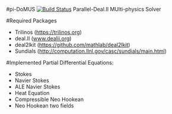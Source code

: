 #pi-DoMUS [![Build Status](https://travis-ci.org/mathLab/pi-DoMUS.svg)](https://travis-ci.org/mathLab/pi-DoMUS)
Parallel-Deal.II MUlti-physics Solver

#Required Packages
- Trilinos  (https://trilinos.org)
- deal.II   (www.dealii.org)
- deal2lkit (https://github.com/mathlab/deal2lkit)
- Sundials  (http://computation.llnl.gov/casc/sundials/main.html)

#Implemented Partial Differential Equations:
- Stokes
- Navier Stokes
- ALE Navier Stokes
- Heat Equation
- Compressible Neo Hookean
- Neo Hookean two fields
